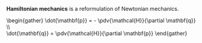 **Hamiltonian mechanics** is a reformulation of Newtonian mechanics. 

\begin{gather}
\dot{\mathbf{p}} = - \pdv{\mathcal{H}}{\partial \mathbf{q}} \\\\\
\dot{\mathbf{q}} = \pdv{\mathcal{H}}{\partial \mathbf{p}}
\end{gather}